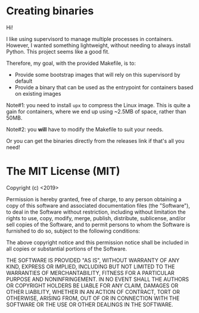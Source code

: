 # Creating binaries

Hi!

I like using supervisord to manage multiple processes in containers. However, I wanted something lightweight, without needing to always install Python. This project seems like a good fit.

Therefore, my goal, with the provided Makefile, is to:

- Provide some bootstrap images that will rely on this supervisord by default
- Provide a binary that can be used as the entrypoint for containers based on existing images

Note#1: you need to install `upx` to compress the Linux image. This is quite a gain for containers, where we end up using ~2.5MB of space, rather than 50MB.

Note#2: you **will** have to modify the Makefile to suit your needs.

Or you can get the binaries directly from the releases link if that's all you need!

# The MIT License (MIT)

Copyright (c) <2019> <Chris F Ravenscroft>

Permission is hereby granted, free of charge, to any person obtaining a copy of this software and associated documentation files (the "Software"), to deal in the Software without restriction, including without limitation the rights to use, copy, modify, merge, publish, distribute, sublicense, and/or sell copies of the Software, and to permit persons to whom the Software is furnished to do so, subject to the following conditions:

The above copyright notice and this permission notice shall be included in all copies or substantial portions of the Software.

THE SOFTWARE IS PROVIDED "AS IS", WITHOUT WARRANTY OF ANY KIND, EXPRESS OR IMPLIED, INCLUDING BUT NOT LIMITED TO THE WARRANTIES OF MERCHANTABILITY, FITNESS FOR A PARTICULAR PURPOSE AND NONINFRINGEMENT. IN NO EVENT SHALL THE AUTHORS OR COPYRIGHT HOLDERS BE LIABLE FOR ANY CLAIM, DAMAGES OR OTHER LIABILITY, WHETHER IN AN ACTION OF CONTRACT, TORT OR OTHERWISE, ARISING FROM, OUT OF OR IN CONNECTION WITH THE SOFTWARE OR THE USE OR OTHER DEALINGS IN THE SOFTWARE.
